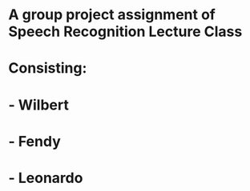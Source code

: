#   A group project assignment of Speech Recognition Lecture Class
#   Consisting:
#   - Wilbert
#   - Fendy
#   - Leonardo